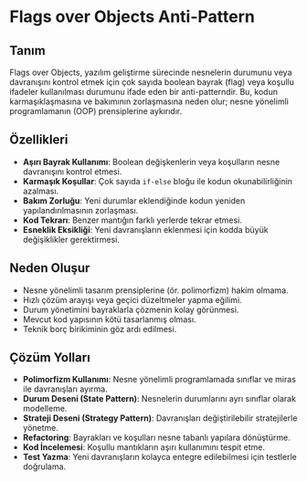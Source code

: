 # Flags over Objects Anti-Pattern

## Tanım
Flags over Objects, yazılım geliştirme sürecinde nesnelerin durumunu veya davranışını kontrol etmek için çok sayıda boolean bayrak (flag) veya koşullu ifadeler kullanılması durumunu ifade eden bir anti-patterndir. Bu, kodun karmaşıklaşmasına ve bakımının zorlaşmasına neden olur; nesne yönelimli programlamanın (OOP) prensiplerine aykırıdır.

## Özellikleri
- **Aşırı Bayrak Kullanımı**: Boolean değişkenlerin veya koşulların nesne davranışını kontrol etmesi.
- **Karmaşık Koşullar**: Çok sayıda `if-else` bloğu ile kodun okunabilirliğinin azalması.
- **Bakım Zorluğu**: Yeni durumlar eklendiğinde kodun yeniden yapılandırılmasının zorlaşması.
- **Kod Tekrarı**: Benzer mantığın farklı yerlerde tekrar etmesi.
- **Esneklik Eksikliği**: Yeni davranışların eklenmesi için kodda büyük değişiklikler gerektirmesi.

## Neden Oluşur
- Nesne yönelimli tasarım prensiplerine (ör. polimorfizm) hakim olmama.
- Hızlı çözüm arayışı veya geçici düzeltmeler yapma eğilimi.
- Durum yönetimini bayraklarla çözmenin kolay görünmesi.
- Mevcut kod yapısının kötü tasarlanmış olması.
- Teknik borç birikiminin göz ardı edilmesi.

## Çözüm Yolları
- **Polimorfizm Kullanımı**: Nesne yönelimli programlamada sınıflar ve miras ile davranışları ayırma.
- **Durum Deseni (State Pattern)**: Nesnelerin durumlarını ayrı sınıflar olarak modelleme.
- **Strateji Deseni (Strategy Pattern)**: Davranışları değiştirilebilir stratejilerle yönetme.
- **Refactoring**: Bayrakları ve koşulları nesne tabanlı yapılara dönüştürme.
- **Kod İncelemesi**: Koşullu mantıkların aşırı kullanımını tespit etme.
- **Test Yazma**: Yeni davranışların kolayca entegre edilebilmesi için testlerle doğrulama.